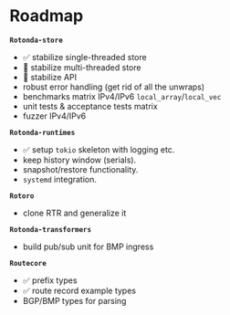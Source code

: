 
Roadmap
=======

**`Rotonda-store`**

- ✅ stabilize single-threaded store
- 🦀 stabilize multi-threaded store
- 🦀 stabilize API
- robust error handling (get rid of all the unwraps)
- benchmarks matrix IPv4/IPv6 `local_array`/`local_vec`
- unit tests & acceptance tests matrix
- fuzzer IPv4/IPv6

**`Rotonda-runtimes`**

- ✅ setup `tokio` skeleton with logging etc.
- keep history window (serials).
- snapshot/restore functionality.
- `systemd` integration.

**`Rotoro`**

- clone RTR and generalize it

**`Rotonda-transformers`**

- build pub/sub unit for BMP ingress

**`Routecore`**

- ✅ prefix types
- ✅ route record example types
- BGP/BMP types for parsing
